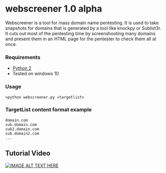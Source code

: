 # webscreener 1.0 alpha
Webscreener is a tool for mass domain name pentesting. 
It is used to take snapshots for domains that is generated by a tool like knockpy or Sublist3r.
It cuts out most of the pentesting time by screenshooting many domains and present them in an HTML page for the pentester to check them all at once.

### Requirements
- [Python 2](https://www.python.org/downloads/)
- Tested on windows 10 

### Usage
```
>python webscreener.py <targetlist> 
```

### TargetList content format example
```
domain.com
sub.domain.com
sub2.domain.com
sub.domain2.com
...
```
## Tutorial Video
[![IMAGE ALT TEXT HERE](https://img.youtube.com/vi/skcaczH6j5I/0.jpg)](https://www.youtube.com/watch?v=skcaczH6j5I)
